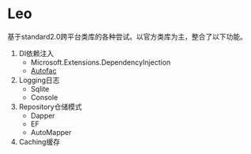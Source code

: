 ﻿# Leo
基于standard2.0跨平台类库的各种尝试。以官方类库为主，整合了以下功能。
<ol>
    <li>
        <p4>DI依赖注入</p4>
        <ul>
            <li>Microsoft.Extensions.DependencyInjection</li>
            <li><a href="https://github.com/autofac/Autofac">Autofac</a></li>
        </ul>
    </li>
    <li>
        <p4>Logging日志</p4>
        <ul>
            <li>Sqlite</li>
            <li>Console</li>
        </ul>
    </li>
    <li>
        <p4>Repository仓储模式</p4>
        <ul>
            <li>Dapper</li>
            <li>EF</li>
            <li>AutoMapper</li>
        </ul>
    </li>
    <li><p4>Caching缓存</p4></li>
</ol>
